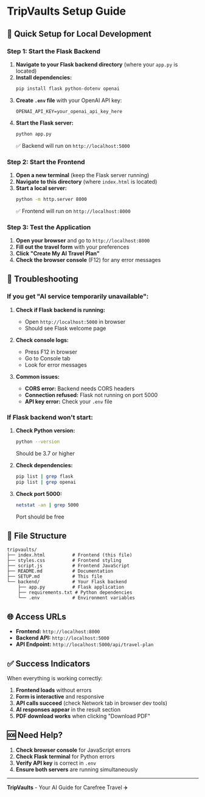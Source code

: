 # TripVaults Setup Guide

## 🚀 Quick Setup for Local Development

### Step 1: Start the Flask Backend

1. **Navigate to your Flask backend directory** (where your `app.py` is located)
2. **Install dependencies:**
   ```bash
   pip install flask python-dotenv openai
   ```
3. **Create `.env` file** with your OpenAI API key:
   ```
   OPENAI_API_KEY=your_openai_api_key_here
   ```
4. **Start the Flask server:**
   ```bash
   python app.py
   ```
   ✅ Backend will run on `http://localhost:5000`

### Step 2: Start the Frontend

1. **Open a new terminal** (keep the Flask server running)
2. **Navigate to this directory** (where `index.html` is located)
3. **Start a local server:**
   ```bash
   python -m http.server 8000
   ```
   ✅ Frontend will run on `http://localhost:8000`

### Step 3: Test the Application

1. **Open your browser** and go to `http://localhost:8000`
2. **Fill out the travel form** with your preferences
3. **Click "Create My AI Travel Plan"**
4. **Check the browser console** (F12) for any error messages

## 🔧 Troubleshooting

### If you get "AI service temporarily unavailable":

1. **Check if Flask backend is running:**
   - Open `http://localhost:5000` in browser
   - Should see Flask welcome page

2. **Check console logs:**
   - Press F12 in browser
   - Go to Console tab
   - Look for error messages

3. **Common issues:**
   - **CORS error:** Backend needs CORS headers
   - **Connection refused:** Flask not running on port 5000
   - **API key error:** Check your `.env` file

### If Flask backend won't start:

1. **Check Python version:**
   ```bash
   python --version
   ```
   Should be 3.7 or higher

2. **Check dependencies:**
   ```bash
   pip list | grep flask
   pip list | grep openai
   ```

3. **Check port 5000:**
   ```bash
   netstat -an | grep 5000
   ```
   Port should be free

## 📁 File Structure

```
tripvaults/
├── index.html          # Frontend (this file)
├── styles.css          # Frontend styling
├── script.js           # Frontend JavaScript
├── README.md           # Documentation
├── SETUP.md            # This file
└── backend/            # Your Flask backend
    ├── app.py          # Flask application
    ├── requirements.txt # Python dependencies
    └── .env            # Environment variables
```

## 🌐 Access URLs

- **Frontend:** `http://localhost:8000`
- **Backend API:** `http://localhost:5000`
- **API Endpoint:** `http://localhost:5000/api/travel-plan`

## ✅ Success Indicators

When everything is working correctly:

1. **Frontend loads** without errors
2. **Form is interactive** and responsive
3. **API calls succeed** (check Network tab in browser dev tools)
4. **AI responses appear** in the result section
5. **PDF download works** when clicking "Download PDF"

## 🆘 Need Help?

1. **Check browser console** for JavaScript errors
2. **Check Flask terminal** for Python errors
3. **Verify API key** is correct in `.env`
4. **Ensure both servers** are running simultaneously

---

**TripVaults** - Your AI Guide for Carefree Travel ✈️ 